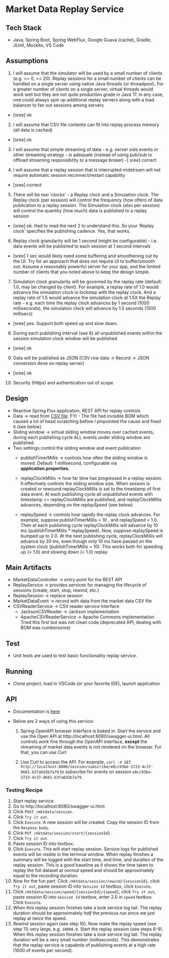 # Market Data Replay Service 

## Tech Stack

- Java, Spring Boot, Spring WebFlux, Google Guava (cache), Gradle, JUnit, Mockito, VS Code

## Assumptions

1. I will assume that the simulator will be used by a small number of clients (e.g. >= 0, <= 20). Replay sessions for a small number of clients can be handled on a single server using native Java threads (or threadpool). For a greater number of clients on a single server, virtual threads would work well but they are not quite production grade in Java 17. In any case, one could always spin up additional replay servers along with a load balancer to fan out sessions among servers
  - [sree] ok
 
2. I will assume that CSV file contents can fit into replay process memory (all data is cached)
  - [sree] ok
 
3. I will assume that simple streaming of data - e.g. server side events or other streaming strategy - is adequate (instead of using pub/sub to offload streaming responsibility to a message broker)
  -[ sree] correct
 
4. I will assume that a replay session that is interrupted midstream will not require automatic session reconnect/restart capability
  - [sree] correct
 
5. There will be two 'clocks' - a Replay clock and a Simulation clock. The Replay clock (per session) will control the frequency (how often) of data publication to a replay session. The Simulation clock (also per session) will control the quantity (how much) data is published to a replay session
  - [sree] ok. Had to read the next 2 to understand this. So your ‘Replay clock’ specifies the publishing cadence. Yes, that works.
 
6. Replay clock granularity will be 1 second (might be configurable) - i.e. data events will be published to each session at 1 second intervals 
  - [sree]  1 sec would likely need some buffering and smoothening out by the UI. Try for an approach that does not require UI to buffer/smooth out. Assume a reasonably powerful server for your app, and the limited number of clients that you noted above to keep the design simple.
 
7. Simulation clock granularity will be governed by the replay rate (default: 1.0, may be changed by client). For example, a replay rate of 1.0 would advance the simulation 
clock in lockstep with the replay clock. And a replay rate of 1.5 would advance the simulation clock at 1.5X the Replay rate - e.g. each time the replay clock advances by 1 second (1000 milliseconds), the simulation clock will advance by 1.5 seconds (1500 millisecs)
  - [sree] yes. Support both speed up and slow down.
 
8. During each publishing interval (see 6) all unpublished events within the session simulation clock window will be published
  - [sree] ok
 
9. Data will be published as JSON (CSV row data -> Record -> JSON conversion done on replay server)
  - [sree] ok

10. Security (Https) and authentication out of scope

## Design

- Reactive Spring Flux application, REST API for replay controls
- Data -> read from [CSV file](https://github.com/himalayahall/demo/blob/9f346eac082b2ba9300041759bce3413532ba7fa/src/main/resources/marketdata-for-coding-challenge.csv). FYI - The file had invisible BOM which caused a lot of head scratching before I pinpointed the cause and fixed it (see below)
- Sliding window -> virtual sliding window moves over cached events, during each publishing cycle ALL events under sliding window are published.
- Two settings control the sliding window and event publication
  - publishTimerMillis ->  controls how often the sliding window is moved. Default: 1 millisecond, configurable via **application.properties**.
  - replayClockMillis -> how far time has progressed in a replay session. It effectively controls the sliding window size. When session is created or rewound
replayClockMillis is set to the timestamp of first data event. At each publishing cycle all *unpublished* events with timestamp <= replayClockMillis are published,
and replayClockMillis advances, depending on the *replaySpeed* (see below).

  - replaySpeed -> controls how rapidly the replay clock advances. For example, suppose  publishTimerMillis = 10 , and replaySpeed = 1.0. Then at each publishing cycle
     replayClockMillis will advance by 10 ms (publishTimerMillis * replaySpeed). Now, suppose  replaySpeed is bumped up to 2.0. At the next publishing cycle, replayClockMillis 
will advance by 20 ms, even though only 10 ms have passed on the system clock (publishTimerMillis = 10). This works both for speeding up (> 1.0) and slowing down (< 1.0) replay. 

## Main Artifacts
- MarketDataController -> entry point for the REST API
- ReplayService -> provides services for managing the lifecycle of sessions (create, start, stop, rewind, etc.)
- ReplaySession -> replace session
- MarketDataEvent -> record with data from the market data CSV file
- CSVReaderService -> CSV reader service interface
  - JacksonCSVReader -> Jackson implementation
  - ApacheCSVReaderService -> Apache Commons implementation. Tried this first but was not clean code (deprecated API, dealing with BOM was cumbersome)

## Test

- Unit tests are used to test basic functionality replay service.

## Running

- Clone project, load in VSCode (or your favorite IDE), launch application

## API
- Documentation is [here](https://github.com/himalayahall/demo/blob/5bbd1c5971250a09ce0872e3b4562cf2fa36e17a/api-documentation.pdf)
- Below are 2 ways of using this service:

  1. Spring OpenAPI browser interface is baked in. Start the service and use the Open API at http://localhost:8080/swagger-ui.html. All controls work fine through the OpenAPI interface, **except** 
the streaming of market data events is not rendered on the browser. For that, you can use *Curl*.

  2. Use Curl to access the API. For example, `curl -X GET http://localhost:8080/session/subscribe/e8cc93be-3723-4c37-8681-b3fa6d3b7a79` to subscribe for events on session 
`e8cc93be-3723-4c37-8681-b3fa6d3b7a79`.

### Testing Recipe

  1. Start replay service
  2. Go to http://localhost:8080/swagger-ui.html.
  3. Click `POST /mktdata/session`.
  4. Click `Try it out`.
  5. Click `Execute`. A new session will be created. Copy the session ID from the `Respose body`.
  6. Click `PUT /mktdata/session/start/{sessionId}`.
  7. Click `Try it out`.
  8. Paste session ID into textbox.
  9. Click `Execute`. This will start replay session. Service logs for published events will be visible in the terminal window. When replay finishes a summary will be logged
      with the start time, end time, and duration of the replay session. This is a good baseline as it shows the time taken to replay the full dataset at *normal* speed and
 should be approximately equal to the recording duration.
  10. Now for the fun part. Click `/mktdata/session/rewind/{sessionId}`, click `Try it out`, paste session ID into `Session Id` textbox, click `Execute`.
  11. Click `/mktdata/session/speed/{sessionId}/{speed}`, click `Try it out`, paste session ID into `Session Id` textbox, enter 2.0 in `speed` textbox. Click `Execute`.
  12. When this replay session finishes take a look service log tail. The replay duration should be approximately *half* the previous run since we just replay at *twice* the speed.
  13. Rewind session again (see step 10). Now make the replay speed (see step 11) very large, e.g. `10000.0`. Start the replay session (see steps 6-9). When this replay session finishes take a look service log tail. The replay duration will be a very small number (milliseconds). This demonstrates that the replay service is capabnle of publishing events at a high rate (1000 of events per second).

